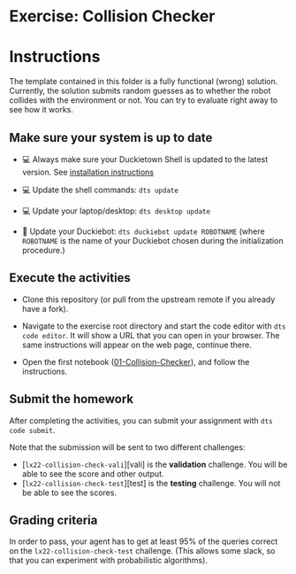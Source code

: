 # **Exercise: Collision Checker**

# Instructions

The template contained in this folder is a fully functional (wrong) solution. Currently, the solution submits random guesses as to whether the robot collides with the environment or not. You can try to evaluate right away to see how it works.


## Make sure your system is up to date

- 💻 Always make sure your Duckietown Shell is updated to the latest version. See [installation instructions](https://github.com/duckietown/duckietown-shell)

- 💻 Update the shell commands: `dts update`

- 💻 Update your laptop/desktop: `dts desktop update`

- 🚙 Update your Duckiebot: `dts duckiebot update ROBOTNAME` (where `ROBOTNAME` is the name of your Duckiebot chosen during the initialization procedure.)


## Execute the activities

- Clone this repository (or pull from the upstream remote if you already have a fork).

- Navigate to the exercise root directory and start the code editor with `dts code editor`. It will show a URL that you can open in your browser. The same instructions will appear on the web page, continue there.

- Open the first notebook ([01-Collision-Checker](./notebooks/01-Collision-Checker/collision_checker.ipynb)), and follow the instructions.


## Submit the homework

After completing the activities, you can submit your assignment with `dts code submit`.

Note that the submission will be sent to two different challenges:

- [`lx22-collision-check-vali`][vali] is the **validation** challenge. You will be able to see the score and other output.
- [`lx22-collision-check-test`][test] is the **testing** challenge. You will not be able to see the scores.


## Grading criteria

In order to pass, your agent has to get at least 95% of the queries correct on the `lx22-collision-check-test` challenge. 
(This allows some slack, so that you can experiment with probabilistic algorithms).
